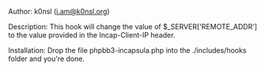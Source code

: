 Author: k0nsl (i.am@k0nsl.org)

Description: This hook will change the value of $_SERVER['REMOTE_ADDR'] to the value provided in the Incap-Client-IP header.

Installation: Drop the file phpbb3-incapsula.php into the ./includes/hooks folder and you're done.
